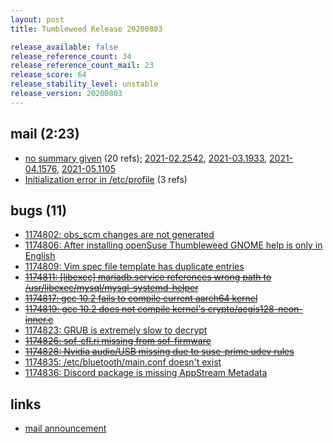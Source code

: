 ```yaml
---
layout: post
title: Tumbleweed Release 20200803

release_available: false
release_reference_count: 34
release_reference_count_mail: 23
release_score: 64
release_stability_level: unstable
release_version: 20200803
---
```


## mail (2:23)

- [no summary given](https://github.com/boombatower/tumbleweed-review/issues/10) (20 refs); [2021-02.2542](https://github.com/boombatower/tumbleweed-review/issues/10), [2021-03.1933](https://github.com/boombatower/tumbleweed-review/issues/10), [2021-04.1576](https://github.com/boombatower/tumbleweed-review/issues/10), [2021-05.1105](https://github.com/boombatower/tumbleweed-review/issues/10)
- [Initialization error in /etc/profile](https://lists.opensuse.org/opensuse-factory/2020-08/msg00052.html) (3 refs)

## bugs (11)

<!--more-->

- [1174802: obs_scm changes are not generated](https://bugzilla.opensuse.org/show_bug.cgi?id=1174802)
- [1174806: After installing openSuse Thumbleweed GNOME help is only in English](https://bugzilla.opensuse.org/show_bug.cgi?id=1174806)
- [1174809: Vim spec file  template has duplicate entries](https://bugzilla.opensuse.org/show_bug.cgi?id=1174809)
- ~~[1174811: \[libexec\] mariadb.service references wrong path to /usr/libexec/mysql/mysql-systemd-helper](https://bugzilla.opensuse.org/show_bug.cgi?id=1174811)~~
- ~~[1174817: gcc 10.2 fails to compile current aarch64 kernel](https://bugzilla.opensuse.org/show_bug.cgi?id=1174817)~~
- ~~[1174819: gcc 10.2 does not compile kernel's crypto/aegis128-neon-inner.c](https://bugzilla.opensuse.org/show_bug.cgi?id=1174819)~~
- [1174823: GRUB is extremely slow to decrypt](https://bugzilla.opensuse.org/show_bug.cgi?id=1174823)
- ~~[1174826: sof-cfl.ri missing from sof-firmware](https://bugzilla.opensuse.org/show_bug.cgi?id=1174826)~~
- ~~[1174828: Nvidia audio/USB missing due to suse-prime udev rules](https://bugzilla.opensuse.org/show_bug.cgi?id=1174828)~~
- [1174835: /etc/bluetooth/main.conf doesn't exist](https://bugzilla.opensuse.org/show_bug.cgi?id=1174835)
- [1174836: Discord package is missing AppStream Metadata](https://bugzilla.opensuse.org/show_bug.cgi?id=1174836)



## links

- [mail announcement](https://github.com/boombatower/tumbleweed-review/issues/10)
